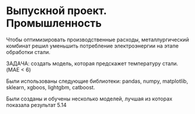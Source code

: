 # Выпускной проект. Промышленность

Чтобы оптимизировать производственные расходы, металлургический комбинат решил уменьшить потребление электроэнергии на этапе обработки стали.

ЗАДАЧА: создать модель, которая предскажет температуру стали. (MAE < 6)

Были использованы следующие библиотеки: pandas, numpy, matplotlib, sklearn, xgboos, lightgbm, catboost.

Были созданы и обучены несколько моделей, лучшая из которах показала результат 5.14
